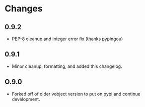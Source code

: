 # Changes

## 0.9.2
* PEP-8 cleanup and integer error fix (thanks pypingou)

## 0.9.1
* Minor cleanup, formatting, and added this changelog.

## O.9.0
* Forked off of older vobject version to put on pypi and continue development.
